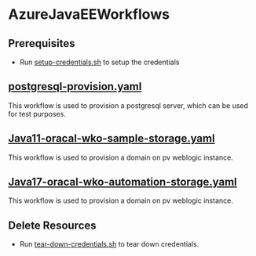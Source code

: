 # AzureJavaEEWorkflows
## Prerequisites
- Run [setup-credentials.sh](.github%2Fworkflows%2Fsetup-credentials.sh) to setup the credentials

## [postgresql-provision.yaml](.github%2Fworkflows%2Fpostgresql-provision.yaml)
This workflow is used to provision a postgresql server, which can be used for test purposes.

## [Java11-oracal-wko-sample-storage.yaml](.github%2Fworkflows%2FJava11-oracal-wko-sample-storage.yaml)
This workflow is used to provision a domain on pv weblogic instance.


## [Java17-oracal-wko-automation-storage.yaml](.github%2Fworkflows%2FJava17-oracal-wko-automation-storage.yaml)
This workflow is used to provision a domain on pv weblogic instance.

## Delete Resources
- Run [tear-down-credentials.sh](.github%2Fworkflows%2Ftear-down-credentials.sh) to tear down credentials.

